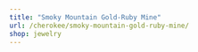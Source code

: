 ```yaml
---
title: "Smoky Mountain Gold-Ruby Mine"
url: /cherokee/smoky-mountain-gold-ruby-mine/
shop: jewelry
---
```

